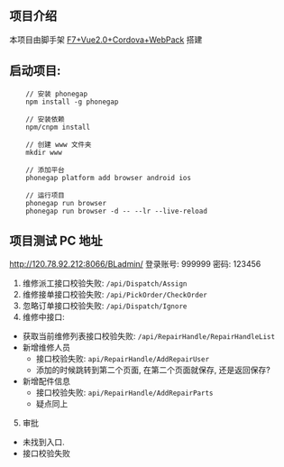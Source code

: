 ## 项目介绍
本项目由脚手架 [F7+Vue2.0+Cordova+WebPack][0] 搭建


## 启动项目:

```
    // 安装 phonegap
    npm install -g phonegap

    // 安装依赖
    npm/cnpm install

    // 创建 www 文件夹
    mkdir www

    // 添加平台
    phonegap platform add browser android ios

    // 运行项目
    phonegap run browser
    phonegap run browser -d -- --lr --live-reload

```


[0]:https://github.com/caiobiodere/cordova-template-framework7-vue-webpack


## 项目测试 PC 地址
http://120.78.92.212:8066/BLadmin/
登录账号: 999999 密码: 123456


1. 维修派工接口校验失败:  `/api/Dispatch/Assign`
2. 维修接单接口校验失败: `/api/PickOrder/CheckOrder`
3. 忽略订单接口校验失败: `/api/Dispatch/Ignore`
4. 维修中接口:
  - 获取当前维修列表接口校验失败: `/api/RepairHandle/RepairHandleList`
  - 新增维修人员
    + 接口校验失败: `api/RepairHandle/AddRepairUser`
    + 添加的时候跳转到第二个页面, 在第二个页面就保存, 还是返回保存?
  - 新增配件信息
    + 接口校验失败: `api/RepairHandle/AddRepairParts`
    + 疑点同上
5. 审批
  - 未找到入口.
  - 接口校验失败
